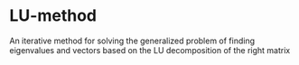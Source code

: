 # LU-method
An iterative method for solving the generalized problem of finding eigenvalues and vectors based on the LU decomposition of the right matrix
